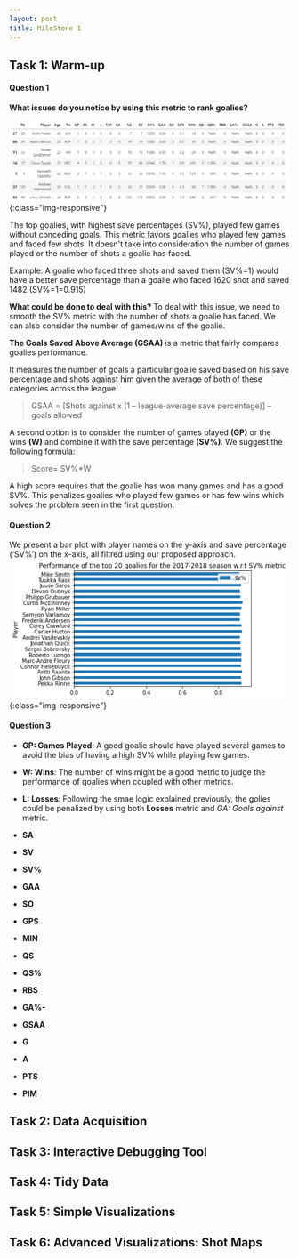 ```yaml
---
layout: post
title: MileStone 1
---
```


## Task 1: Warm-up 
#### Question 1
**What issues do you notice by using this metric to rank goalies?**


<img src="/assets/Milestone1_Task1_Question1.png" alt="">{:class="img-responsive"}

The top goalies, with highest save percentages (SV%), played few games without conceding goals. This metric favors goalies who played few games and faced few shots. It doesn't take into consideration the number of games played or the number of shots a goalie has faced.

Example: A goalie who faced three shots and saved them (SV%=1) would have a better save percentage than a goalie who faced 1620 shot and saved 1482 (SV%=1=0.915)

**What could be done to deal with this?**
To deal with this issue, we need to smooth the SV% metric with the number of shots a goalie has faced. We can also consider the number of games/wins of the goalie.


**The Goals Saved Above Average (GSAA)** is a metric that fairly compares goalies performance.

It measures the number of goals a particular goalie saved based on his save percentage and shots against him given the average of both of these categories across the league.
> GSAA = [Shots against x (1 – league-average save percentage)] – goals allowed 

A second option is to consider the number of games played  **(GP)** or the wins **(W)** and combine it with the save percentage **(SV%)**.
We suggest the following formula: 
> Score= SV%*W 

A high score requires that the goalie has won many games and has a good SV%. This penalizes goalies who played few games or has few wins which solves the problem seen in the first question.

#### Question 2
We present a bar plot with player names on the y-axis and save percentage (‘SV%’) on the x-axis, all filtred using our  proposed approach.  
<img src="/assets/Question1_2.png" alt="">{:class="img-responsive"}


#### Question 3


- **GP: Games Played**: A good goalie should have played several games to avoid the bias of having a high SV% while playing few games.
 
	
- **W: Wins**: The number of wins might be a good metric to judge the performance of goalies when coupled with other metrics.

	
- **L: Losses**: Following the smae logic explained previously, the golies could be penalized by using both **Losses** metric and *GA: Goals against* metric. 	

- **SA**	
- **SV**	
- **SV%**	
- **GAA**	
- **SO**	
- **GPS**	
- **MIN**	
- **QS**	
- **QS%**	
- **RBS**	
- **GA%-**	
- **GSAA**	
- **G**	
- **A**	
- **PTS**	
- **PIM**



## Task 2: Data Acquisition

## Task 3: Interactive Debugging Tool

## Task 4: Tidy Data

## Task 5: Simple Visualizations 

## Task 6: Advanced Visualizations: Shot Maps

